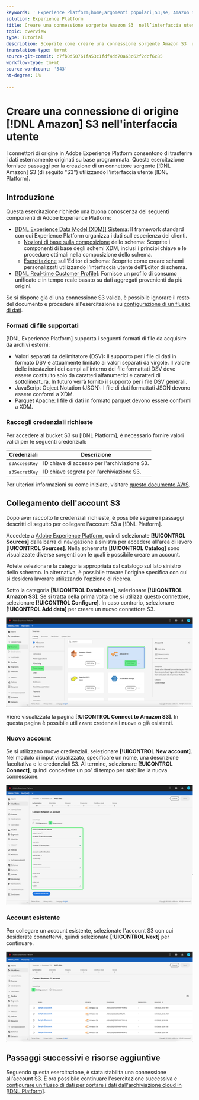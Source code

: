 ```yaml
---
keywords: ' Experience Platform;home;argomenti popolari;S3;se; Amazon S3;amazon s3'
solution: Experience Platform
title: Creare una connessione sorgente Amazon S3  nell’interfaccia utente
topic: overview
type: Tutorial
description: Scoprite come creare una connessione sorgente Amazon S3  utilizzando l'interfaccia utente di Adobe Experience Platform.
translation-type: tm+mt
source-git-commit: c7fb0d50761fa53c1fdf4dd70a63c62f2dcf6c85
workflow-type: tm+mt
source-wordcount: '543'
ht-degree: 1%

---
```



# Creare una connessione di origine [!DNL Amazon] S3 nell&#39;interfaccia utente

I connettori di origine in Adobe Experience Platform consentono di trasferire i dati esternamente originati su base programmata. Questa esercitazione fornisce passaggi per la creazione di un connettore sorgente [!DNL Amazon] S3 (di seguito &quot;S3&quot;) utilizzando l&#39;interfaccia utente [!DNL Platform].

## Introduzione

Questa esercitazione richiede una buona conoscenza dei seguenti componenti di Adobe Experience Platform:

- [[!DNL Experience Data Model (XDM)] Sistema](../../../../../xdm/home.md): Il framework standard con cui  Experience Platform organizza i dati sull&#39;esperienza dei clienti.
   - [Nozioni di base sulla composizione](../../../../../xdm/schema/composition.md) dello schema: Scoprite i componenti di base degli schemi XDM, inclusi i principi chiave e le procedure ottimali nella composizione dello schema.
   - [Esercitazione](../../../../../xdm/tutorials/create-schema-ui.md) sull&#39;Editor di schema: Scoprite come creare schemi personalizzati utilizzando l&#39;interfaccia utente dell&#39;Editor di schema.
- [[!DNL Real-time Customer Profile]](../../../../../profile/home.md): Fornisce un profilo di consumo unificato e in tempo reale basato su dati aggregati provenienti da più origini.

Se si dispone già di una connessione S3 valida, è possibile ignorare il resto del documento e procedere all&#39;esercitazione su [configurazione di un flusso di dati](../../dataflow/batch/cloud-storage.md).

### Formati di file supportati

[!DNL Experience Platform] supporta i seguenti formati di file da acquisire da archivi esterni:

- Valori separati da delimitatore (DSV): Il supporto per i file di dati in formato DSV è attualmente limitato ai valori separati da virgole. Il valore delle intestazioni dei campi all&#39;interno dei file formattati DSV deve essere costituito solo da caratteri alfanumerici e caratteri di sottolineatura. In futuro verrà fornito il supporto per i file DSV generali.
- JavaScript Object Notation (JSON): I file di dati formattati JSON devono essere conformi a XDM.
- Parquet Apache: I file di dati in formato parquet devono essere conformi a XDM.

### Raccogli credenziali richieste

Per accedere al bucket S3 su [!DNL Platform], è necessario fornire valori validi per le seguenti credenziali:

| Credenziali | Descrizione |
| ---------- | ----------- |
| `s3AccessKey` | ID chiave di accesso per l&#39;archiviazione S3. |
| `s3SecretKey` | ID chiave segreta per l&#39;archiviazione S3. |

Per ulteriori informazioni su come iniziare, visitare [questo documento AWS](https://aws.amazon.com/blogs/security/wheres-my-secret-access-key/).

## Collegamento dell&#39;account S3

Dopo aver raccolto le credenziali richieste, è possibile seguire i passaggi descritti di seguito per collegare l&#39;account S3 a [!DNL Platform].

Accedete a [Adobe Experience Platform](https://platform.adobe.com), quindi selezionate **[!UICONTROL Sources]** dalla barra di navigazione a sinistra per accedere all&#39;area di lavoro **[!UICONTROL Sources]**. Nella schermata **[!UICONTROL Catalog]** sono visualizzate diverse sorgenti con le quali è possibile creare un account.

Potete selezionare la categoria appropriata dal catalogo sul lato sinistro dello schermo. In alternativa, è possibile trovare l&#39;origine specifica con cui si desidera lavorare utilizzando l&#39;opzione di ricerca.

Sotto la categoria **[!UICONTROL Databases]**, selezionare **[!UICONTROL Amazon S3]**. Se si tratta della prima volta che si utilizza questo connettore, selezionare **[!UICONTROL Configure]**. In caso contrario, selezionare **[!UICONTROL Add data]** per creare un nuovo connettore S3.

![catalogo](../../../../images/tutorials/create/s3/catalog.png)

Viene visualizzata la pagina **[!UICONTROL Connect to Amazon S3]**. In questa pagina è possibile utilizzare credenziali nuove o già esistenti.

### Nuovo account

Se si utilizzano nuove credenziali, selezionare **[!UICONTROL New account]**. Nel modulo di input visualizzato, specificare un nome, una descrizione facoltativa e le credenziali S3. Al termine, selezionare **[!UICONTROL Connect]**, quindi concedere un po&#39; di tempo per stabilire la nuova connessione.

![connect](../../../../images/tutorials/create/s3/new.png)

### Account esistente

Per collegare un account esistente, selezionate l&#39;account S3 con cui desiderate connettervi, quindi selezionate **[!UICONTROL Next]** per continuare.

![esistenti](../../../../images/tutorials/create/s3/existing.png)

## Passaggi successivi e risorse aggiuntive

Seguendo questa esercitazione, è stata stabilita una connessione all&#39;account S3. È ora possibile continuare l&#39;esercitazione successiva e [configurare un flusso di dati per portare i dati dall&#39;archiviazione cloud in  [!DNL Platform]](../../dataflow/batch/cloud-storage.md).